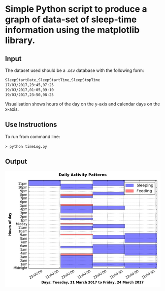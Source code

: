 # Simple Python script to produce a graph of data-set of sleep-time information using the matplotlib library. 

## Input
 
The dataset used should be a .csv database with the following form:

    SleepStartDate,SleepStartTime,SleepStopTime
    17/03/2017,23:45,07:25
    19/03/2017,01:05,09:10
    19/03/2017,23:50,08:25

Visualisation shows hours of the day on the y-axis and calendar days on the x-axis.

## Use Instructions

To run from command line:

`> python timeLog.py`

## Output

![Output example](https://github.com/ambidextrous/timeLogGrapher/blob/master/activityData.jpg "Ouput Example")

